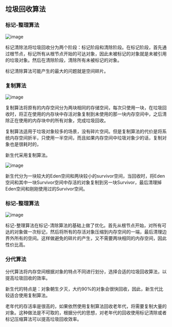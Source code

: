 ## 垃圾回收算法

### 标记-整理算法
![image](https://note.youdao.com/yws/public/resource/1bb88a67ad9b5c02b9e21ae3dbb534f4/xmlnote/FFFEBB404D6246589A2B3FE37B4B0662/1954)

标记清除法将垃圾回收分为两个阶段：标记阶段和清除阶段。在标记阶段，首先通过根节点，标记所有从根节点开始的可达对象，因此未被标记的对象就是未被引用的垃圾对象。然后在清除阶段，清除所有未被标记的对象。

标记清除算法可能产生的最大的问题就是空间碎片。

### 复制算法
![image](https://note.youdao.com/yws/public/resource/1bb88a67ad9b5c02b9e21ae3dbb534f4/xmlnote/6ACA510676FF455FA92D3516E5AFF749/1962)

复制算法将原有的内存空间分为两块相同的存储空间，每次只使用一块，在垃圾回收时，将正在使用的内存块中存活对象复制到未使用的那一块内存空间中，之后清除正在使用的内存块中的所有对象，完成垃圾回收。

复制算法适用于垃圾对象较多的场景，没有碎片空间。但是复制算法的代价是将系统内存空间折半，只使用一半空间，而且如果内存空间中垃圾对象少的话，复制对象也是很耗时的，


新生代采用复制算法。

![image](https://note.youdao.com/yws/public/resource/1bb88a67ad9b5c02b9e21ae3dbb534f4/xmlnote/A60991460CB7439DB198611B433D635D/1987)

新生代分为一块较大的Eden空间和两块较小的survivor空间，当回收时，将Eden空间和其中一块Survivor空间中存活的对象复制到另一块Survivor，最后清理掉Eden空间和刚刚使用过的Survivor空间。

### 标记-整理算法
![image](https://note.youdao.com/yws/public/resource/1bb88a67ad9b5c02b9e21ae3dbb534f4/xmlnote/1AB07DE254464BD0884F7DABE613624C/1975)

标记-整理算法在标记-清除算法的基础上做了优化。首先从根节点开始，对所有可达的对象做一次标记，然后将所有的存活对象压缩到内存空间的一端，最后清理边界外所有的空间。这样做避免的碎片的产生，又不需要两块相同的内存空间，因此性价比高。

### 分代算法
分代算法将内存空间根据对象的特点不同进行划分，选择合适的垃圾回收算法，以提高垃圾回收的效率。

新生代的特点是：对象朝生夕灭，大约90%的对象会很快回收，因此，新生代比较适合使用复制算法。

老年代的存活率是很高的，如果依然使用复制算法回收老年代，将需要复制大量的对象。这种做法是不可取的，根据分代的思想，对老年代的回收使用标记清除或者标记压缩算法可以提高垃圾回收效率。